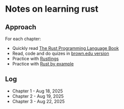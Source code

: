 # Notes on learning rust

## Approach

For each chapter:
* Quickly read [The Rust Programming Language Book](https://doc.rust-lang.org/book/)
* Read, code and do quizes in [brown.edu version](https://rust-book.cs.brown.edu/)
* Practice with [Rustlings](https://github.com/rust-lang/rustlings)
* Practice with [Rust by example](https://doc.rust-lang.org/rust-by-example/)


## Log

* Chapter 1 - Aug 18, 2025
* Chapter 2 - Aug 19, 2025
* Chapter 3 - Aug 22, 2025
